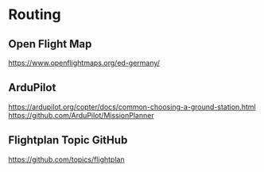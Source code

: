 # Routing

## Open Flight Map
https://www.openflightmaps.org/ed-germany/

## ArduPilot
https://ardupilot.org/copter/docs/common-choosing-a-ground-station.html
https://github.com/ArduPilot/MissionPlanner


## Flightplan Topic GitHub
https://github.com/topics/flightplan
